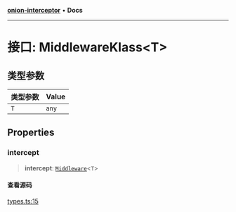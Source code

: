 [**onion-interceptor**](../README.md) • **Docs**

***

# 接口: MiddlewareKlass\<T\>

## 类型参数

| 类型参数 | Value |
| :------ | :------ |
| `T` | `any` |

## Properties

### intercept

> **intercept**: [`Middleware`](../type-aliases/Middleware.md)\<`T`\>

#### 查看源码

[types.ts:15](https://github.com/coverjs/onion-interceptor/blob/1b9d5ae9aaa61676e78600fa57f48aeebb868b75/packages/core/src/types.ts#L15)
